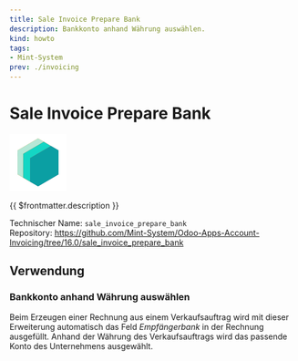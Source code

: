 ```yaml
---
title: Sale Invoice Prepare Bank
description: Bankkonto anhand Währung auswählen.
kind: howto
tags:
- Mint-System
prev: ./invoicing
---
```

# Sale Invoice Prepare Bank

![icon_oms_box](attachments/icons_odoo_mint_system.png)

{{ $frontmatter.description }}

Technischer Name: `sale_invoice_prepare_bank`\
Repository: <https://github.com/Mint-System/Odoo-Apps-Account-Invoicing/tree/16.0/sale_invoice_prepare_bank>

## Verwendung

### Bankkonto anhand Währung auswählen

Beim Erzeugen einer Rechnung aus einem Verkaufsauftrag wird mit dieser Erweiterung automatisch das Feld *Empfängerbank* in der Rechnung ausgefüllt. Anhand der Währung des Verkaufsauftrags wird das passende Konto des Unternehmens ausgewählt.
